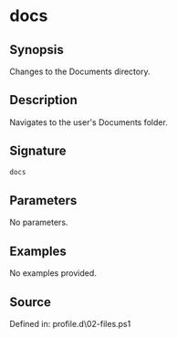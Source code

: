 # docs

## Synopsis

Changes to the Documents directory.

## Description

Navigates to the user's Documents folder.

## Signature

```powershell
docs
```

## Parameters

No parameters.

## Examples

No examples provided.

## Source

Defined in: profile.d\02-files.ps1
